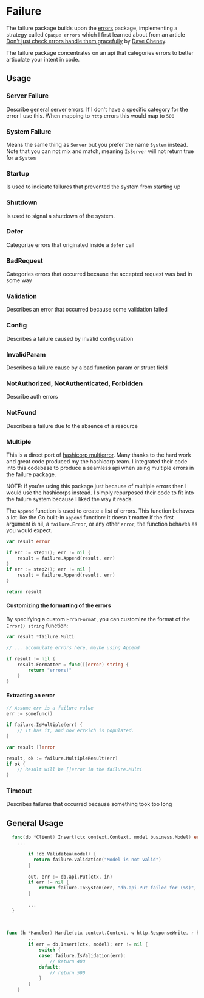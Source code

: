 # Failure
The failure package builds upon the [errors](https://pkg.go.dev/errors) 
package, implementing a strategy called ``Opaque errors`` which I first learned 
about from an article [Don't just check errors handle them gracefully](https://dave.cheney.net/2016/04/27/dont-just-check-errors-handle-them-gracefully)
by [Dave Cheney](https://dave.cheney.net).

The failure package concentrates on an api that categories errors to better 
articulate your intent in code.

## Usage

### Server Failure
Describe general server errors. If I don't have a specific category for the 
error I use this. When mapping to `http` errors this would map to `500`

### System Failure
Means the same thing as `Server` but you prefer the name `System` instead. Note 
that you can not mix and match, meaning `IsServer` will not return true for a 
`System`

### Startup
Is used to indicate failures that prevented the system from starting up

### Shutdown
Is used to signal a shutdown of the system. 

### Defer
Categorize errors that originated inside a `defer` call

### BadRequest
Categories errors that occurred because the accepted request was bad in some way

### Validation
Describes an error that occurred because some validation failed

### Config
Describes a failure caused by invalid configuration

### InvalidParam
Describes a failure cause by a bad function param or struct field

### NotAuthorized, NotAuthenticated, Forbidden
Describe auth errors

### NotFound
Describes a failure due to the absence of a resource


### Multiple
This is a direct port of [hashicorp multierror](https://github.com/hashicorp/go-multierror). Many thanks
to the hard work and great code produced my the hashicorp team. I integrated their code into this 
codebase to produce a seamless api when using multiple errors in the failure package.

NOTE: if you're using this package just because of multiple errors then I would use the hashicorps instead.
I simply repurposed their code to fit into the failure system because I liked the way it reads.

The `Append` function is used to create a list of errors. This function
behaves a lot like the Go built-in `append` function: it doesn't matter
if the first argument is nil, a `failure.Error`, or any other `error`,
the function behaves as you would expect.

```go
var result error

if err := step1(); err != nil {
	result = failure.Append(result, err)
}
if err := step2(); err != nil {
	result = failure.Append(result, err)
}

return result
```

#### Customizing the formatting of the errors

By specifying a custom `ErrorFormat`, you can customize the format
of the `Error() string` function:

```go
var result *failure.Multi

// ... accumulate errors here, maybe using Append

if result != nil {
	result.Formatter = func([]error) string {
		return "errors!"
	}
}
```

#### Extracting an error

```go
// Assume err is a failure value
err := somefunc()

if failure.IsMultiple(err) { 
	// It has it, and now errRich is populated.
}

var result []error

result, ok := failure.MultipleResult(err)
if ok {
	// Result will be []error in the failure.Multi
}


```

### Timeout
Describes failures that occurred because something took too long


## General Usage
```go
  func(db *Client) Insert(ctx context.Context, model business.Model) error {
    ...

		if !db.Validatea(model) {
		  return failure.Validation("Model is not valid")	
		}
		
		out, err := db.api.Put(ctx, in)
		if err != nil {
			return failure.ToSystem(err, "db.api.Put failed for (%s)", in.ID)
		} 
		
		...
  }
	
```

```go 
	
func (h *Handler) Handle(ctx context.Context, w http.ResponseWrite, r http.Request) error {
		...
		if err = db.Insert(ctx, model); err != nil {
			switch {
			case: failure.IsValidation(err):
				// Return 400 
			default: 
				// return 500
			}
		}
	}
```